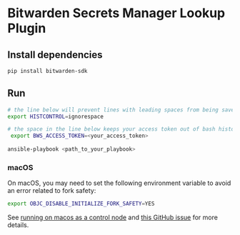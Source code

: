# Bitwarden Secrets Manager Lookup Plugin

## Install dependencies

```bash
pip install bitwarden-sdk
```

## Run

```bash
# the line below will prevent lines with leading spaces from being saved to bash history
export HISTCONTROL=ignorespace

# the space in the line below keeps your access token out of bash history
 export BWS_ACCESS_TOKEN=<your_access_token>
 
ansible-playbook <path_to_your_playbook>
```

### macOS

On macOS, you may need to set the following environment variable to avoid an error related to fork
safety:

```bash
export OBJC_DISABLE_INITIALIZE_FORK_SAFETY=YES
```

See
[running on macos as a control node](https://docs.ansible.com/ansible/latest/reference_appendices/faq.html#running-on-macos-as-a-control-node)
and [this GitHub issue](https://github.com/ansible/ansible/issues/49207) for more details.
